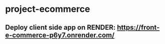 # project-ecommerce
## Deploy client side app on RENDER: https://front-e-commerce-p6y7.onrender.com/